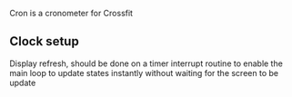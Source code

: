 Cron is a cronometer for Crossfit


## Clock setup
Display refresh, should be done on a timer interrupt routine to enable the main loop to update states instantly without waiting for the screen to be update
